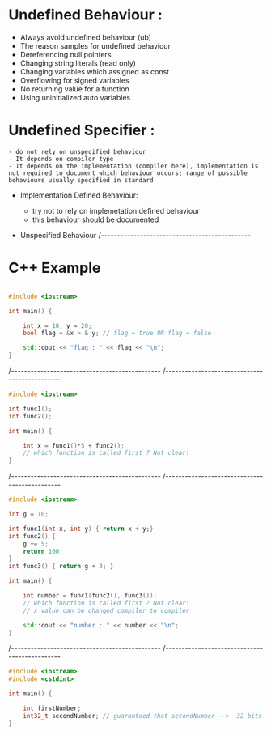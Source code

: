 # Undefined Behaviour :
- Always avoid undefined behaviour (ub)
- The reason samples for undefined behaviour 
 - Dereferencing null pointers
 - Changing string literals (read only)
 - Changing variables which assigned as const
 - Overflowing for signed variables
 - No returning value for a function
 - Using uninitialized auto variables 

# Undefined Specifier :
	- do not rely on unspecified behaviour
	- It depends on compiler type
	- It depends on the implementation (compiler here), implementation is not required to document which behaviour occurs; range of possible behaviours usually specified in standard
  
* Implementation Defined Behaviour: 
	- try not to rely on implemetation defined behaviour
	- this behaviour should be documented

* Unspecified Behaviour
/----------------------------------------------

# C++ Example

```cpp

#include <iostream>

int main() {

	int x = 10, y = 20;
	bool flag = &x > & y; // flag = true OR flag = false

	std::cout << "flag : " << flag << "\n";
}
```

/----------------------------------------------
/----------------------------------------------


```cpp
#include <iostream>

int func1();
int func2();

int main() {

	int x = func1()*5 + func2();
	// which function is called first ? Not clear!
}
```
/----------------------------------------------
/----------------------------------------------

```cpp
#include <iostream>

int g = 10;

int func1(int x, int y) { return x + y;}
int func2() {
	g += 5;
	return 100;
}
int func3() { return g + 3; }

int main() {

	int number = func1(func2(), func3());
	// which function is called first ? Not clear!
	// x value can be changed compiler to compiler

	std::cout << "number : " << number << "\n";
}
```
/----------------------------------------------
/----------------------------------------------

```cpp
#include <iostream>
#include <cstdint>

int main() {

	int firstNumber;
	int32_t secondNumber; // guaranteed that secondNumber -->  32 bits 
}
```

